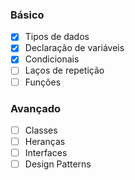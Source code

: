 ### Básico
- [x] Tipos de dados
- [x] Declaração de variáveis
- [x] Condicionais
- [ ] Laços de repetição
- [ ] Funções

### Avançado
- [ ] Classes
- [ ] Heranças
- [ ] Interfaces
- [ ] Design Patterns